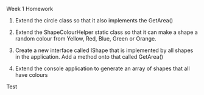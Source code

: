 Week 1 Homework


1. Extend the circle class so that it also implements the GetArea()

2. Extend the ShapeColourHelper static class so that it can make a shape a random colour from Yellow, Red, Blue, Green or Orange.
 
3. Create a new interface called IShape that is implemented by all shapes in the application. Add a method onto that called GetArea()

4. Extend the console application to generate an array of shapes that all have colours

Test